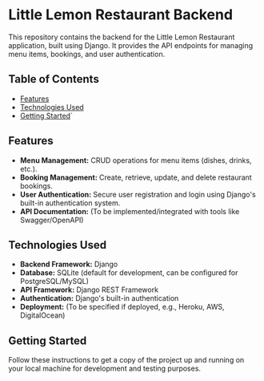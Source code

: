 # Little Lemon Restaurant Backend

This repository contains the backend for the Little Lemon Restaurant application, built using Django. It provides the API endpoints for managing menu items, bookings, and user authentication.

## Table of Contents

- [Features](#features)
- [Technologies Used](#technologies-used)
- [Getting Started](#getting-started)`

## Features

- **Menu Management:** CRUD operations for menu items (dishes, drinks, etc.).
- **Booking Management:** Create, retrieve, update, and delete restaurant bookings.
- **User Authentication:** Secure user registration and login using Django's built-in authentication system.
- **API Documentation:** (To be implemented/integrated with tools like Swagger/OpenAPI)

## Technologies Used

- **Backend Framework:** Django
- **Database:** SQLite (default for development, can be configured for PostgreSQL/MySQL)
- **API Framework:** Django REST Framework
- **Authentication:** Django's built-in authentication
- **Deployment:** (To be specified if deployed, e.g., Heroku, AWS, DigitalOcean)

## Getting Started

Follow these instructions to get a copy of the project up and running on your local machine for development and testing purposes.

